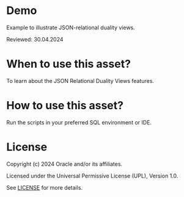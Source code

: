 # Demo
Example to illustrate JSON-relational duality views.
 
 Reviewed: 30.04.2024

# When to use this asset?

To learn about the JSON Relational Duality Views features.

# How to use this asset?

Run the scripts in your preferred SQL environment or IDE.

# License

Copyright (c) 2024 Oracle and/or its affiliates.

Licensed under the Universal Permissive License (UPL), Version 1.0.

See [LICENSE](https://github.com/oracle-devrel/technology-engineering/blob/main/LICENSE) for more details.
